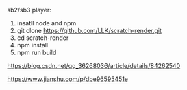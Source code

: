 sb2/sb3 player:
1. insatll node and npm
2. git clone https://github.com/LLK/scratch-render.git
3. cd scratch-render
4. npm install
5. npm run build

https://blog.csdn.net/qq_36268036/article/details/84262540

https://www.jianshu.com/p/dbe96595451e
